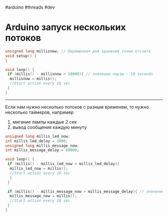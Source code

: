 #arduino #threads #dev 

# Arduino запуск нескольких потоков
```C++
unsigned long millisnow; // Переменная для хранения точки отсчета
void setup() {
}

void loop() {
 if (millis() - millisnow > 10000){ // значение паузы - 10 seconds
  millisnow = millis(); 
  //Start action every 10 sec
 }
}
```

---
Если нам нужно несколько потоков с разным временем, то нужно несколько таймеров, например
1. мигание лампы каждые 2 сек
2. вывод сообщения каждую минуту
```c++
unsigned long millis_led_now;
int millis_led_delay = 2000;
unsigned long millis_message_now;
int millis_message_delay = 60000;

void loop() {
 if (millis() - millis_led_now > millis_led_delay){
  millis_led_now = millis(); 
  //Start action every 10 sec
  }
 }

 if (millis() - millis_message_now > millis_message_delay){ // значение паузы - 10 seconds
  millis_message_now = millis(); 
  //Start action every 10 sec
 }
}
```